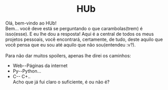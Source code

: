 # <center>HUb
<p>
    Olá, bem-vindo ao HUb!
    <br>
    Bem... você deve está se perguntando o que carambolas(trem) é isso(esse). E eu lhe dou a resposta! Aqui é a central de todos os meus projetos pessoais, você encontrará, certamente, de tudo, deste aquilo que você pensa que eu sou até aquilo que não sou(entendeu :v?).
    <br><br>
    Para não dar muitos spoilers, apenas lhe direi os caminhos:
    <ul>
    <li>Web--Páginas da internet</li>
    <li>Py--Python...</li>
    <li>C-- C+.. </li>
    <li style="list-style-type:none">Acho que já fui claro o suficiente, é ou não é?</li>
    </ul>
</p>